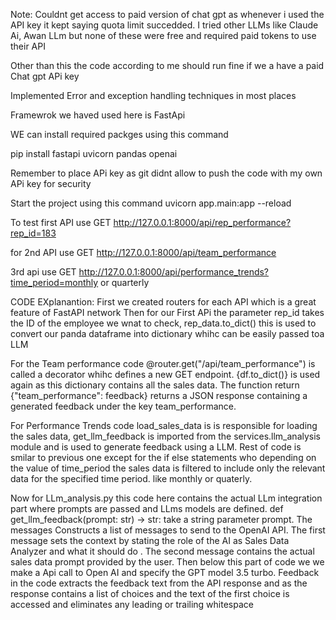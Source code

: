 Note: Couldnt get access to paid version of chat gpt as whenever i used the API key it kept saying quota limit succedded. I tried other LLMs like Claude Ai, Awan LLm but none of these were free and required paid tokens to use their API

Other than this the code according to me should run fine if we a have a paid Chat gpt APi key

Implemented Error and exception handling techniques in most places 

Framewrok we haved used here is FastApi 

WE can install required packges using this command

pip install fastapi uvicorn pandas openai 

Remember to place APi key as git didnt allow to push the code with my own APi key for security

Start the project using this command uvicorn app.main:app --reload

To test first API use GET http://127.0.0.1:8000/api/rep_performance?rep_id=183

for 2nd API use GET http://127.0.0.1:8000/api/team_performance

3rd api use GET http://127.0.0.1:8000/api/performance_trends?time_period=monthly or quarterly


CODE EXplanantion:
First we created routers for each API which is a great feature of FastAPI network
Then for our First APi the parameter rep_id takes the ID of the employee we wnat to check, rep_data.to_dict() this is used to convert our panda dataframe into dictionary whihc can be easily passed toa LLM


For the Team performance code @router.get("/api/team_performance") is called a decorator whihc defines a new GET endpoint. {df.to_dict()} is used again as this dictionary contains all the sales data. The function return {"team_performance": feedback} returns a JSON response containing a generated feedback under the key team_performance.


For Performance Trends code load_sales_data is is responsible for loading the sales data, get_llm_feedback is imported from the services.llm_analysis module and is used to generate feedback using a LLM. Rest of code is smilar to previous one except for the if else statements who depending on the value of time_period the sales data is filtered to include only the relevant data for the specified time period. like monthly or quaterly.


Now for LLm_analysis.py this code here contains the actual LLm integration part where prompts are passed and LLms models are defined. def get_llm_feedback(prompt: str) -> str: take a string parameter prompt. The messages Constructs a list of messages to send to the OpenAI API. The first message sets the context by stating the role of the AI as Sales Data Analyzer and what it should do . The second message contains the actual sales data prompt provided by the user. Then below this part of code we we make a Api call to Open AI and specify the GPT model 3.5 turbo. Feedback in the code extracts the feedback text from the API response and as the response contains a list of choices and the text of the first choice is accessed and eliminates any leading or trailing whitespace
